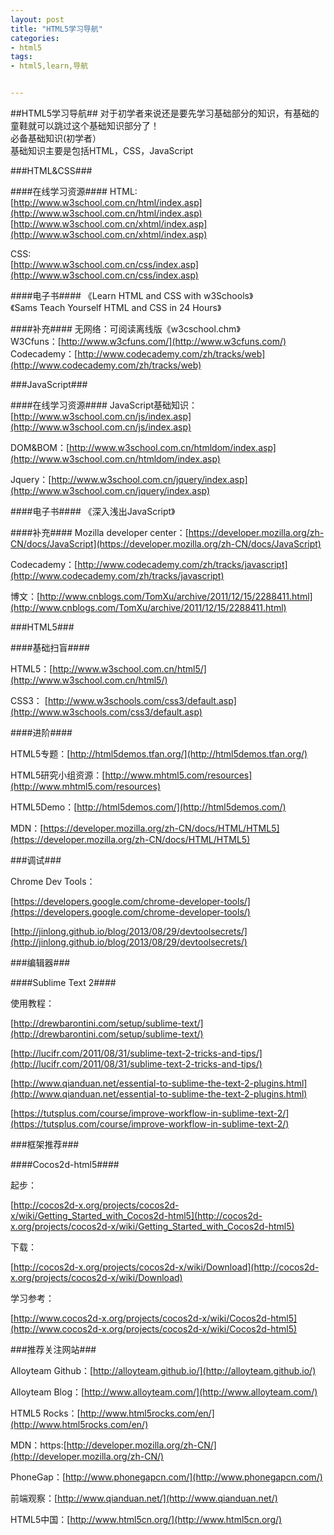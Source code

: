 ```yaml
---
layout: post
title: "HTML5学习导航"
categories:
- html5
tags:
- html5,learn,导航


---
```

##HTML5学习导航##
对于初学者来说还是要先学习基础部分的知识，有基础的童鞋就可以跳过这个基础知识部分了！  
必备基础知识(初学者）  
基础知识主要是包括HTML，CSS，JavaScript  

###HTML&CSS###

####在线学习资源####
HTML:  
[http://www.w3school.com.cn/html/index.asp](http://www.w3school.com.cn/html/index.asp)  
[http://www.w3school.com.cn/xhtml/index.asp](http://www.w3school.com.cn/xhtml/index.asp)  

CSS:  
[http://www.w3school.com.cn/css/index.asp](http://www.w3school.com.cn/css/index.asp)

####电子书####
《Learn HTML and CSS with w3Schools》  
《Sams Teach Yourself HTML and CSS in 24 Hours》

####补充####
无网络：可阅读离线版《w3cschool.chm》  
W3Cfuns：[http://www.w3cfuns.com/](http://www.w3cfuns.com/)  
Codecademy：[http://www.codecademy.com/zh/tracks/web](http://www.codecademy.com/zh/tracks/web)  

###JavaScript###

####在线学习资源####
JavaScript基础知识：[http://www.w3school.com.cn/js/index.asp](http://www.w3school.com.cn/js/index.asp)

DOM&BOM：[http://www.w3school.com.cn/htmldom/index.asp](http://www.w3school.com.cn/htmldom/index.asp)

Jquery：[http://www.w3school.com.cn/jquery/index.asp](http://www.w3school.com.cn/jquery/index.asp)

####电子书####
《深入浅出JavaScript》

####补充####
Mozilla developer center：[https://developer.mozilla.org/zh-CN/docs/JavaScript](https://developer.mozilla.org/zh-CN/docs/JavaScript)

Codecademy：[http://www.codecademy.com/zh/tracks/javascript](http://www.codecademy.com/zh/tracks/javascript)

博文：[http://www.cnblogs.com/TomXu/archive/2011/12/15/2288411.html](http://www.cnblogs.com/TomXu/archive/2011/12/15/2288411.html)


###HTML5###

####基础扫盲####

HTML5：[http://www.w3school.com.cn/html5/](http://www.w3school.com.cn/html5/)

CSS3： [http://www.w3schools.com/css3/default.asp](http://www.w3schools.com/css3/default.asp)

####进阶####

HTML5专题：[http://html5demos.tfan.org/](http://html5demos.tfan.org/)

HTML5研究小组资源：[http://www.mhtml5.com/resources](http://www.mhtml5.com/resources)

HTML5Demo：[http://html5demos.com/](http://html5demos.com/)

MDN：[https://developer.mozilla.org/zh-CN/docs/HTML/HTML5](https://developer.mozilla.org/zh-CN/docs/HTML/HTML5)

###调试###

Chrome Dev Tools：

[https://developers.google.com/chrome-developer-tools/](https://developers.google.com/chrome-developer-tools/)

[http://jinlong.github.io/blog/2013/08/29/devtoolsecrets/](http://jinlong.github.io/blog/2013/08/29/devtoolsecrets/)

###编辑器###


####Sublime Text 2####

使用教程：

[http://drewbarontini.com/setup/sublime-text/](http://drewbarontini.com/setup/sublime-text/)

[http://lucifr.com/2011/08/31/sublime-text-2-tricks-and-tips/](http://lucifr.com/2011/08/31/sublime-text-2-tricks-and-tips/)

[http://www.qianduan.net/essential-to-sublime-the-text-2-plugins.html](http://www.qianduan.net/essential-to-sublime-the-text-2-plugins.html)

[https://tutsplus.com/course/improve-workflow-in-sublime-text-2/](https://tutsplus.com/course/improve-workflow-in-sublime-text-2/)

 

###框架推荐###

####Cocos2d-html5####

起步：

[http://cocos2d-x.org/projects/cocos2d-x/wiki/Getting_Started_with_Cocos2d-html5](http://cocos2d-x.org/projects/cocos2d-x/wiki/Getting_Started_with_Cocos2d-html5)

下载：

[http://cocos2d-x.org/projects/cocos2d-x/wiki/Download](http://cocos2d-x.org/projects/cocos2d-x/wiki/Download)

学习参考：

[http://www.cocos2d-x.org/projects/cocos2d-x/wiki/Cocos2d-html5](http://www.cocos2d-x.org/projects/cocos2d-x/wiki/Cocos2d-html5)

 

###推荐关注网站###

Alloyteam Github：[http://alloyteam.github.io/](http://alloyteam.github.io/)

Alloyteam Blog：[http://www.alloyteam.com/](http://www.alloyteam.com/)

HTML5 Rocks：[http://www.html5rocks.com/en/](http://www.html5rocks.com/en/)

MDN：https:[http://developer.mozilla.org/zh-CN/](http://developer.mozilla.org/zh-CN/)

PhoneGap：[http://www.phonegapcn.com/](http://www.phonegapcn.com/)

前端观察：[http://www.qianduan.net/](http://www.qianduan.net/)

HTML5中国：[http://www.html5cn.org/](http://www.html5cn.org/)